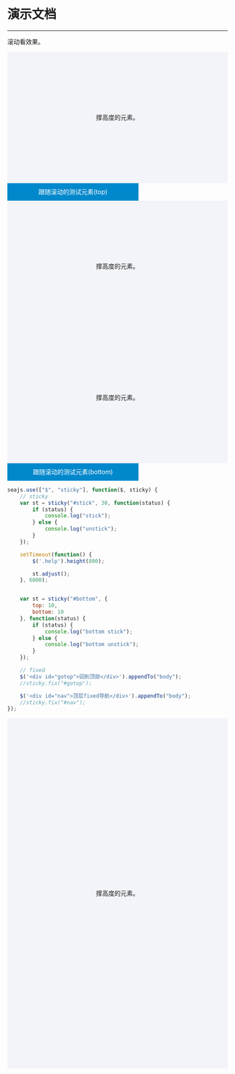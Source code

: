 # 演示文档

---

滚动看效果。

<style>
.help {
    height: 300px;
    background-color: #f3f4f9;
    text-align: center;
    line-height: 300px;
}
#stick, #bottom {
    background: #08c;
    color: #fff;
    width: 300px;
    height: 40px;

    line-height: 40px;
    z-index: 1;
    text-align: center;
}
#nav, #gotop {
    position: absolute;
    height: 30px;
    line-height: 30px;
    background: #08c;
    color: #fff;
    z-index: 10;
    text-align: center;
}
#gotop {
    bottom: 50px;
    right: 10px;
    width: 80px;
}
#nav {
    left: 0;
    top: 0;
    width: 100%;
}
</style>

<div class="help">撑高度的元素。</div>

<div id="stick">跟随滚动的测试元素(top)</div>

<div class="help">撑高度的元素。</div>
<div class="help">撑高度的元素。</div>

<div id="bottom">跟随滚动的测试元素(bottom)</div>

````javascript
seajs.use(["$", "sticky"], function($, sticky) {
    // sticky
    var st = sticky("#stick", 30, function(status) {
        if (status) {
            console.log("stick");
        } else {
            console.log("unstick");
        }
    });

    setTimeout(function() {
        $('.help').height(800);

        st.adjust();
    }, 6000);


    var st = sticky("#bottom", {
        top: 10,
        bottom: 10
    }, function(status) {
        if (status) {
            console.log("bottom stick");
        } else {
            console.log("bottom unstick");
        }
    });

    // fixed
    $('<div id="gotop">回到顶部</div>').appendTo("body");
    //sticky.fix("#gotop");

    $('<div id="nav">顶层fixed导航</div>').appendTo("body");
    //sticky.fix("#nav");
});
````
<div class="help" style="height: 800px; line-height: 800px;">撑高度的元素。</div>


